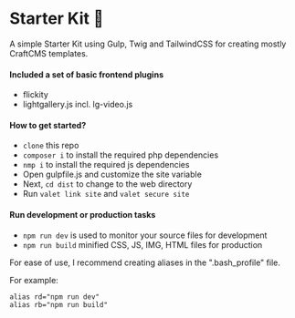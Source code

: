 # Starter Kit :rocket:

A simple Starter Kit using Gulp, Twig and TailwindCSS for creating mostly CraftCMS templates.

#### Included a set of basic frontend plugins

- flickity
- lightgallery.js incl. lg-video.js

#### How to get started?

- `clone` this repo
- `composer i` to install the required php dependencies
- `nmp i` to install the required js dependencies
- Open gulpfile.js and customize the site variable
- Next, `cd dist` to change to the web directory
- Run `valet link site` and `valet secure site`

#### Run development or production tasks

- `npm run dev` is used to monitor your source files for development
- `npm run build` minified CSS, JS, IMG, HTML files for production

For ease of use, I recommend creating aliases in the ".bash_profile" file.

For example:

```
alias rd="npm run dev"
alias rb="npm run build"
```

